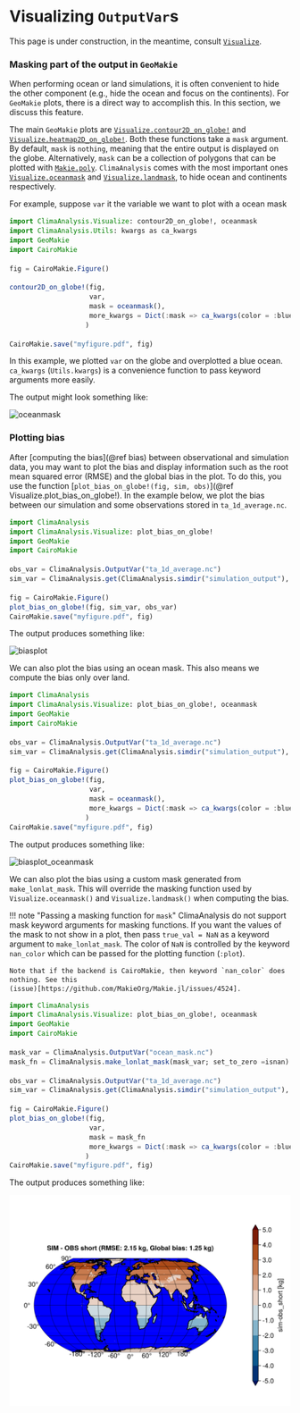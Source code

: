 # Visualizing `OutputVar`s

This page is under construction, in the meantime, consult [`Visualize`](@ref).

### Masking part of the output in `GeoMakie`

When performing ocean or land simulations, it is often convenient to hide the
other component (e.g., hide the ocean and focus on the continents). For
`GeoMakie` plots, there is a direct way to accomplish this. In this section, we
discuss this feature.

The main `GeoMakie` plots are [`Visualize.contour2D_on_globe!`](@ref) and
[`Visualize.heatmap2D_on_globe!`](@ref). Both these functions take a `mask` argument. By
default, `mask` is `nothing`, meaning that the entire output is displayed on the
globe. Alternatively, `mask` can be a collection of polygons that can be plotted
with [`Makie.poly`](https://docs.makie.org/v0.21/reference/plots/poly).
`ClimaAnalysis` comes with the most important ones [`Visualize.oceanmask`](@ref) and
[`Visualize.landmask`](@ref), to hide ocean and continents respectively.

For example, suppose `var` it the variable we want to plot with a ocean mask
```julia
import ClimaAnalysis.Visualize: contour2D_on_globe!, oceanmask
import ClimaAnalysis.Utils: kwargs as ca_kwargs
import GeoMakie
import CairoMakie

fig = CairoMakie.Figure()

contour2D_on_globe!(fig,
                    var,
                    mask = oceanmask(),
                    more_kwargs = Dict(:mask => ca_kwargs(color = :blue)),
                   )

CairoMakie.save("myfigure.pdf", fig)
```

In this example, we plotted `var` on the globe and overplotted a blue ocean.
`ca_kwargs` (`Utils.kwargs`) is a convenience function to pass keyword arguments
more easily.

The output might look something like:

![oceanmask](./assets/oceanmask.png)

### Plotting bias

After [computing the bias](@ref bias) between observational and simulation data, you may
want to plot the bias and display information such as the root mean squared error (RMSE) and
the global bias in the plot. To do this, you use the function [`plot_bias_on_globe!(fig, sim,
obs)`](@ref Visualize.plot_bias_on_globe!). In the example below, we plot the bias between our
simulation and some observations stored in `ta_1d_average.nc`.

```julia
import ClimaAnalysis
import ClimaAnalysis.Visualize: plot_bias_on_globe!
import GeoMakie
import CairoMakie

obs_var = ClimaAnalysis.OutputVar("ta_1d_average.nc")
sim_var = ClimaAnalysis.get(ClimaAnalysis.simdir("simulation_output"), "ta")

fig = CairoMakie.Figure()
plot_bias_on_globe!(fig, sim_var, obs_var)
CairoMakie.save("myfigure.pdf", fig)
```

The output produces something like:

![biasplot](./assets/bias_plot.png)

We can also plot the bias using an ocean mask. This also means we compute the bias only
over land.

```julia
import ClimaAnalysis
import ClimaAnalysis.Visualize: plot_bias_on_globe!, oceanmask
import GeoMakie
import CairoMakie

obs_var = ClimaAnalysis.OutputVar("ta_1d_average.nc")
sim_var = ClimaAnalysis.get(ClimaAnalysis.simdir("simulation_output"), "ta")

fig = CairoMakie.Figure()
plot_bias_on_globe!(fig,
                    var,
                    mask = oceanmask(),
                    more_kwargs = Dict(:mask => ca_kwargs(color = :blue)),
                   )
CairoMakie.save("myfigure.pdf", fig)
```

The output produces something like:

![biasplot_oceanmask](./assets/bias_plot_oceanmask.png)

We can also plot the bias using a custom mask generated from `make_lonlat_mask`. This will
override the masking function used by `Visualize.oceanmask()` and `Visualize.landmask()`
when computing the bias.

!!! note "Passing a masking function for `mask`"
    ClimaAnalysis do not support mask keyword arguments for masking functions. If you want
    the values of the mask to not show in a plot, then pass `true_val = NaN` as a keyword argument
    to `make_lonlat_mask`. The color of `NaN` is controlled by the keyword `nan_color` which
    can be passed for the plotting function (`:plot`).

    Note that if the backend is CairoMakie, then keyword `nan_color` does nothing. See this
    (issue)[https://github.com/MakieOrg/Makie.jl/issues/4524].

```julia
import ClimaAnalysis
import ClimaAnalysis.Visualize: plot_bias_on_globe!, oceanmask
import GeoMakie
import CairoMakie

mask_var = ClimaAnalysis.OutputVar("ocean_mask.nc")
mask_fn = ClimaAnalysis.make_lonlat_mask(mask_var; set_to_zero =isnan)

obs_var = ClimaAnalysis.OutputVar("ta_1d_average.nc")
sim_var = ClimaAnalysis.get(ClimaAnalysis.simdir("simulation_output"), "ta")

fig = CairoMakie.Figure()
plot_bias_on_globe!(fig,
                    var,
                    mask = mask_fn
                    more_kwargs = Dict(:mask => ca_kwargs(color = :blue)),
                   )
CairoMakie.save("myfigure.pdf", fig)
```

The output produces something like:

![bias_with_custom_mask_plot](./assets/plot_bias_with_custom_mask.png)

